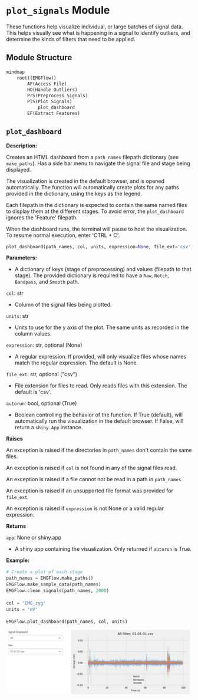 # `plot_signals` Module

These functions help visualize individual, or large batches of signal data. This helps visually see what is happening in a signal to identify outliers, and determine the kinds of filters that need to be applied.

## Module Structure

```mermaid
mindmap
    root((EMGFlow))
        AF(Access File)
        HO(Handle Outliers)
        PrS(Preprocess Signals)
        PlS(Plot Signals)
            plot_dashboard
        EF(Extract Features)
```

## `plot_dashboard`

**Description:**

Creates an HTML dashboard from a `path_names` filepath dictionary (see `make_paths`). Has a side bar menu to navigate the signal file and stage being displayed.

The visualization is created in the default browser, and is opened automatically. The function will automatically create plots for any paths provided in the dictionary, using the keys as the legend.

Each filepath in the dictionary is expected to contain the same named files to display them at the different stages. To avoid error, the `plot_dashboard` ignores the 'Feature' filepath.

When the dashboard runs, the terminal will pause to host the visualization. To resume normal execution, enter 'CTRL + C'.

```python
plot_dashboard(path_names, col, units, expression=None, file_ext='csv', autorun=True)
```

**Parameters:**

- A dictionary of keys (stage of preprocessing) and values (filepath to that stage). The provided dictionary is required to have a `Raw`, `Notch`, `Bandpass`, and `Smooth` path.

`col`: str
- Column of the signal files being plotted.

`units`: str
- Units to use for the y axis of the plot. The same units as recorded in the column values.

`expression`: str, optional (None)
- A regular expression. If provided, will only visualize files whose names match the regular expression. The default is None.

`file_ext`: str, optional ("csv")
- File extension for files to read. Only reads files with this extension. The default is 'csv'.

`autorun`: bool, optional (True)
- Boolean controlling the behavior of the function. If True (default), will automatically run the visualization in the default browser. If False, will return a `shiny.App` instance.

**Raises**

An exception is raised if the directories in `path_names` don't contain the same files.

An exception is raised if `col` is not found in any of the signal files read.

An exception is raised if a file cannot not be read in a path in `path_names`.

An exception is raised if an unsupported file format was provided for `file_ext`.

An exception is raised if `expression` is not None or a valid regular expression.

**Returns**

`app`: None or shiny.app
- A shiny app containing the visualization. Only returned if `autorun` is True.

**Example:**

```python
# Create a plot of each stage
path_names = EMGFlow.make_paths()
EMGFlow.make_sample_data(path_names)
EMGFlow.clean_signals(path_names, 2000)

col = 'EMG_zyg'
units = 'mV'

EMGFlow.plot_dashboard(path_names, col, units)
```

<img src="./images/GenPlotDashEx.png" width="500">